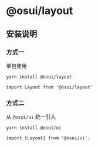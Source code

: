 # @osui/layout

## 安装说明

### 方式一

单包使用

```
yarn install @osui/layout
```

```
import Layout from '@osui/layout'
```

### 方式二

从 `@osui/ui` 统一引入

```
yarn install @osui/ui
```

```
import {Layout} from '@osui/ui';
```



